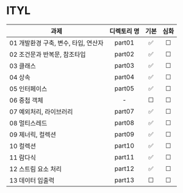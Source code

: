 # ITYL

| 과제                                 | 디렉토리 명 | 기본 | 심화 |
 | ------------------------------------ | :---------: | :--: | :--: |
 | 01 개발환경 구축, 변수, 타입, 연산자 |   part01   |  ✅  |  ☐  |
 | 02 조건문과 반복문, 참조타입        |   part02   |  ✅  |  ☐  |
 | 03 클래스                            |   part03   |  ✅  |  ☐  |
 | 04 상속                              |   part04   |  ✅  |  ☐  |
 | 05 인터페이스                        |   part05   |  ✅  |  ☐  |
 | 06 중첩 객체                         |   -   |  ☐  |  ☐  |
 | 07 예외처리, 라이브러리              |   part07   |  ✅  |  ☐  |
 | 08 멀티스레드                        |   part08   |  ✅  |  ☐  |
 | 09 제너릭, 컬렉션                    |   part09   |  ✅  |  ☐  |
 | 10 컬렉션                            |   part10   |  ✅  |  ☐  |
 | 11 람다식                            |   part11   |  ✅  |  ☐  |
 | 12 스트림 요소 처리                  |   part12   |  ✅  |  ☐  |
 | 13 데이터 입출력                     |   part13   |  ☐  |  ☐  |
